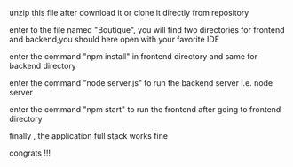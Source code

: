 unzip this file after download it or clone it directly from repository 

enter to the file named "Boutique", you will find two directories for frontend and backend,you should here open with your favorite IDE 

enter the command "npm install" in frontend directory and same for backend directory

enter the command "node server.js" to run the backend server i.e. node server

enter the command "npm start" to run the   frontend after going to frontend directory

finally , the application full stack works fine

congrats !!!
